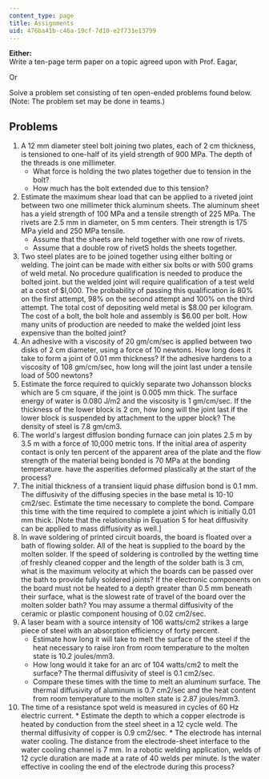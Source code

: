 ```yaml
---
content_type: page
title: Assignments
uid: 476ba41b-c46a-19cf-7d10-e2f731e13799
---
```


**Either:**  
Write a ten-page term paper on a topic agreed upon with Prof. Eagar,  
  
Or  
  
Solve a problem set consisting of ten open-ended problems found below.  
(Note: The problem set may be done in teams.)

Problems
--------

1.  A 12 mm diameter steel bolt joining two plates, each of 2 cm thickness, is tensioned to one-half of its yield strength of 900 MPa. The depth of the threads is one millimeter.
    *   What force is holding the two plates together due to tension in the bolt?
    *   How much has the bolt extended due to this tension?
2.  Estimate the maximum shear load that can be applied to a riveted joint between two one millimeter thick aluminum sheets. The aluminum sheet has a yield strength of 100 MPa and a tensile strength of 225 MPa. The rivets are 2.5 mm in diameter, on 5 mm centers. Their strength is 175 MPa yield and 250 MPa tensile.
    *   Assume that the sheets are held together with one row of rivets.
    *   Assume that a double row of rivetS holds the sheets together.
3.  Two steel plates are to be joined together using either bolting or welding. The joint can be made with either six bolts or with 500 grams of weld metal. No procedure qualification is needed to produce the bolted joint. but the welded joint will require qualification of a test weld at a cost of $I,000. The probability of passing this qualification is 80% on the first attempt, 98% on the second attempt and 100% on the third attempt. The total cost of depositing weld metal is $8.00 per kilogram. The cost of a bolt, the bolt hole and assembly is $6.00 per bolt. How many units of production are needed to make the welded joint less expensive than the bolted joint?
4.  An adhesive with a viscosity of 20 gm/cm/sec is applied between two disks of 2 cm diameter, using a force of 10 newtons. How long does it take to form a joint of 0.01 mm thickness? If the adhesive hardens to a viscosity of 108 gm/cm/sec, how long will the joint last under a tensile load of 500 newtons?
5.  Estimate the force required to quickly separate two Johansson blocks which are 5 cm square, if the joint is 0.005 mm thick. The surface energy of water is 0.080 J/m2 and the viscosity is 1 gm/cm/sec. If the thickness of the lower block is 2 cm, how long will the joint last if the lower block is suspended by attachment to the upper block? The density of steel is 7.8 gm/cm3.
6.  The world's largest diffusion bonding furnace can join plates 2.5 m by 3.5 m with a force of 10,000 metric tons. If the initial area of asperity contact is only ten percent of the apparent area of the plate and the flow strength of the material being bonded is 70 MPa at the bonding temperature. have the asperities deformed plastically at the start of the process?
7.  The initial thickness of a transient liquid phase diffusion bond is 0.1 mm. The diffusivity of the diffusing species in the base metal is 10-10 cm2/sec. Estimate the time necessary to complete the bond. Compare this time with the time required to complete a joint which is initially 0.01 mm thick. \[Note that the relationship in Equation 5 for heat diffusivity can be applied to mass diffusivity as well.\]
8.  In wave soldering of printed circuit boards, the board is floated over a bath of flowing solder. All of the heat is supplied to the board by the molten solder. If the speed of soldering is controlled by the wetting time of freshly cleaned copper and the length of the solder bath is 3 cm, what is the maximum velocity at which the boards can be passed over the bath to provide fully soldered joints? If the electronic components on the board must not be heated to a depth greater than 0.5 mm beneath their surface, what is the slowest rate of travel of the board over the molten solder bath? You may assume a thermal diffusivity of the ceramic or plastic component housing of 0.02 cm2/sec.
9.  A laser beam with a source intensity of 106 watts/cm2 strikes a large piece of steel with an absorption efficiency of forty percent.
    *   Estimate how long it will take to melt the surface of the steel if the heat necessary to raise iron from room temperature to the molten state is 10.2 joules/mm3.
    *   How long would it take for an arc of 104 watts/cm2 to melt the surface? The thermal diffusivity of steel is 0.1 cm2/sec.
    *   Compare these times with the time to melt an aluminum surface. The thermal diffusivity of aluminum is 0.7 cm2/sec and the heat content from room temperature to the molten state is 2.87 joules/mm3.
10.  The time of a resistance spot weld is measured in cycles of 60 Hz electric current.
    *   Estimate the depth to which a copper electrode is heated by conduction from the steel sheet in a 12 cycle weld. The thermal diffusivity of copper is 0.9 cm2/sec.
    *   The electrode has internal water cooling. The distance from the electrode-sheet interface to the water cooling channel is 7 mm. In a robotic welding application, welds of 12 cycle duration are made at a rate of 40 welds per minute. Is the water effective in cooling the end of the electrode during this process?